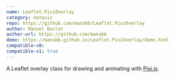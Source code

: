 ```yaml
---
name: Leaflet.PixiOverlay
category: dataviz
repo: https://github.com/manubb/Leaflet.PixiOverlay
author: Manuel Baclet
author-url: https://github.com/manubb
demo: https://manubb.github.io/Leaflet.PixiOverlay/demo.html
compatible-v0:
compatible-v1: true
---
```


A Leaflet overlay class for drawing and animating with <a href="https://pixijs.com/">Pixi.js</a>.

